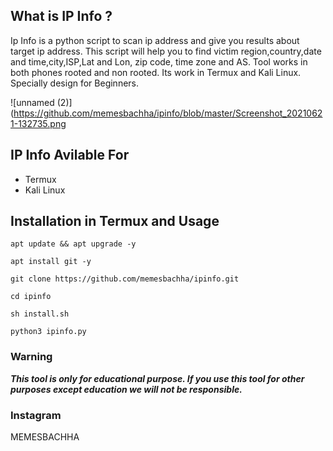   
## What is IP Info ?
Ip Info is a python script to scan ip address and give you results about target ip address. This script will help you to find victim region,country,date and time,city,ISP,Lat and Lon, zip code, time zone and AS. Tool works in both phones rooted and non rooted. Its work in Termux and Kali Linux. Specially design for Beginners.

![unnamed (2)](https://github.com/memesbachha/ipinfo/blob/master/Screenshot_20210621-132735.png

## IP Info Avilable For
* Termux
* Kali Linux

## Installation in Termux and Usage
```
apt update && apt upgrade -y
```
```
apt install git -y
```
```
git clone https://github.com/memesbachha/ipinfo.git
```
```
cd ipinfo
```
```
sh install.sh
```
```
python3 ipinfo.py
```
### Warning

***This tool is only for educational purpose. If you use this tool for other purposes except education we will not be responsible.***

### Instagram

MEMESBACHHA
